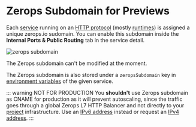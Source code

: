 # Zerops Subdomain for Previews

Each [service](/documentation/overview/projects-and-services-structure.html#service) running on an [HTTP protocol](/documentation/routing/routing-between-project-services.html) (mostly [runtimes](/documentation/services/runtimes.html)) is assigned a unique zerops.io sudomain. You can enable this subdomain inside the **Internal Ports & Public Routing** tab in the service detail.

![zerops subdomain](/zerops-subdomain.png "zerops subdomain")

The Zerops subdomain can't be modified at the moment.

The Zerops subdomain is also stored under a `zeropsSubdomain` key in [environment variables](/documentation/environment-variables/how-to-access.html) of the given service.

::: warning NOT FOR PRODUCTION
You **shouldn't** use Zerops subdomain as CNAME for production as it will prevent autoscaling, since the traffic goes through a global Zerops L7 HTTP Balancer and not directly to your [project](/documentation/overview/projects-and-services-structure.html#project) infrastructure. Use an [IPv6 address](/documentation/routing/unique-ipv4-ipv6-addresses.html) instead or request an [IPv4 address](/documentation/routing/unique-ipv4-ipv6-addresses.html).
:::
